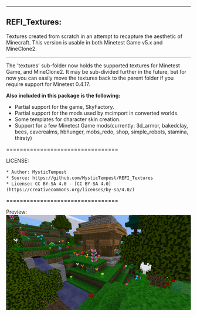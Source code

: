 ------------------------------
REFI_Textures:
------------------------------

Textures created from scratch in an attempt to recapture the aesthetic of Minecraft.
This version is usable in both Minetest Game v5.x and MineClone2.

------------------------------


The 'textures' sub-folder now holds the supported textures for Minetest Game, and MineClone2.
It may be sub-divided further in the future, but for now you can easily move the textures back to the parent folder if you require support for Minetest 0.4.17.


**Also included in this package is the following:**
*	Partial support for the game, SkyFactory. 
*	Partial support for the mods used by mcimport in converted worlds.
*	Some templates for character skin creation.
*	Support for a few Minetest Game mods(currently: 3d_armor, bakedclay, bees, caverealms, hbhunger, mobs_redo, shop, simple_robots, stamina, thirsty)


=================================

LICENSE:

    * Author: MysticTempest
    * Source: https://github.com/MysticTempest/REFI_Textures
    * License: CC BY-SA 4.0 - [CC BY-SA 4.0](https://creativecommons.org/licenses/by-sa/4.0/)

=================================


Preview:
![Screenshot](screenshot.png)
